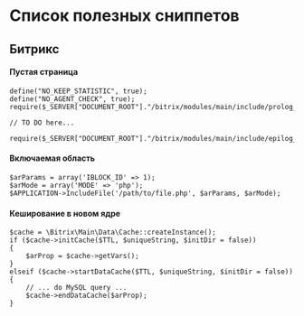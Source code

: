 # Список полезных сниппетов

## Битрикс

#### Пустая страница
```
define("NO_KEEP_STATISTIC", true);
define("NO_AGENT_CHECK", true);
require($_SERVER["DOCUMENT_ROOT"]."/bitrix/modules/main/include/prolog_before.php");

// TO DO here...

require($_SERVER["DOCUMENT_ROOT"]."/bitrix/modules/main/include/epilog_after.php");
```

#### Включаемая область
```
$arParams = array('IBLOCK_ID' => 1);
$arMode = array('MODE' => 'php');
$APPLICATION->IncludeFile('/path/to/file.php', $arParams, $arMode);
```

#### Кеширование в новом ядре
```
$cache = \Bitrix\Main\Data\Cache::createInstance();
if ($cache->initCache($TTL, $uniqueString, $initDir = false))
{
	$arProp = $cache->getVars();
}
elseif ($cache->startDataCache($TTL, $uniqueString, $initDir = false))
{
	// ... do MySQL query ...
	$cache->endDataCache($arProp);
}
```
